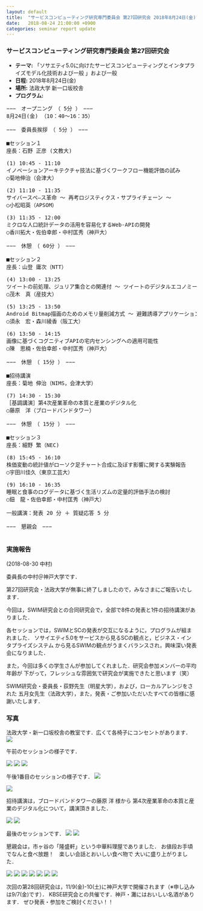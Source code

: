 ```yaml
---
layout: default
title:  "サービスコンピューティング研究専門委員会 第27回研究会 2018年8月24日(金)"
date:   2018-08-24 21:00:00 +0900
categories: seminar report update
---
```


### サービスコンピューティング研究専門委員会 第27回研究会
- __テーマ:__ 「ソサエティ5.0に向けたサービスコンピューティングとインタプライズモデル化技術および一般 」および一般
- __日程:__ 2018年8月24日(金)
- __場所:__ 法政大学 新一口坂校舎
- __プログラム:__


<pre>
−−−　オープニング　（ 5分 ）　−−−
8月24日(金) （10：40～16：35）

−−−　委員長挨拶　（ 5分 ）　−−−

■セッション１
座長：石野 正彦 (文教大)

(1) 10:45 - 11:10
イノベーションアーキテクチャ技法に基づくワークフロー機能評価の試み
○菊地伸治（会津大）

(2) 11:10 - 11:35
サイバースぺ―ス革命 ～ 再考ロジスティクス・サプライチェーン ～
○小松昭英（APSOM）

(3) 11:35 - 12:00
ミクロな人口統計データの活用を容易化するWeb-APIの開発
○香川拓大・佐伯幸郎・中村匡秀（神戸大）

−−−　休憩　（ 60分 ）　−−−

■セッション２
座長：山登 庸次（NTT）

(4) 13:00 - 13:25
ツイートの前処理、ジュリア集合との関連付 ～ ツイートのデジタルエコノミーへの活用 ～
○茂木　真（産技大）

(5) 13:25 - 13:50
Android Bitmap描画のためのメモリ量削減方式 ～ 避難誘導アプリケーション ～
○須永　宏・森川綾香（阪工大）

(6) 13:50 - 14:15
画像に基づくコグニティブAPIの宅内センシングへの適用可能性
○陳　思楠・佐伯幸郎・中村匡秀（神戸大）

−−−　休憩　（ 15分 ）　−−−

■招待講演
座長：菊地 伸治（NIMS，会津大学）

(7) 14:30 - 15:30
［基調講演］第4次産業革命の本質と産業のデジタル化
○藤原　洋（ブロードバンドタワー）

−−−　休憩　（ 15分 ）　−−−

■セッション３
座長：細野 繁（NEC)

(8) 15:45 - 16:10
株価変動の統計値がローソク足チャート合成に及ぼす影響に関する実験報告
○宇田川佳久（東京工芸大）

(9) 16:10 - 16:35
睡眠と食事のログデータに基づく生活リズムの定量的評価手法の検討
○鈕　龍・佐伯幸郎・中村匡秀（神戸大）

一般講演：発表 20 分 ＋ 質疑応答 5 分

−−−　懇親会　−−−

</pre>

### 実施報告

(2018-08-30 中村)

委員長の中村＠神戸大学です．

第27回研究会・法政大学が無事に終了しましたので，みなさまにご報告いたします．

今回は，SWIM研究会との合同研究会で，全部で8件の発表と1件の招待講演がありました．

各セッションでは，SWIMとSCの発表が交互になるように，プログラムが組まれました．
ソサイエティ5.0をサービスから見るSCの観点と，ビジネス・インタプライズシステム
から見るSWIMの観点がうまくバランスされ，興味深い発表会になりました．

また，今回は多くの学生さんが参加してくれました．研究会参加メンバーの平均年齢が
下がって，フレッシュな雰囲気で研究会が実施できたと思います（笑）

SWIM研究会・委員長・荻野先生（明星大学），および，ローカルアレンジをされた
五月女先生（法政大学），また，発表・ご参加いただいたすべての皆様に感謝いたします．


### 写真

法政大学・新一口坂校舎の教室です．広くて各椅子にコンセントがあります．
<img src="/assets/file/20180824/room.jpg">

午前のセッションの様子です．

<img src="/assets/file/20180824/presen01.jpg">

<img src="/assets/file/20180824/presen02.jpg">

<img src="/assets/file/20180824/presen03.jpg">

午後1番目のセッションの様子です．
<img src="/assets/file/20180824/presen04.jpg">

<img src="/assets/file/20180824/presen05.jpg">

招待講演は，ブロードバンドタワーの藤原 洋 様から
第4次産業革命の本質と産業のデジタル化について，講演頂きました．

<img src="/assets/file/20180824/presen06.jpg">

<img src="/assets/file/20180824/presen07.jpg">

最後のセッションです．
<img src="/assets/file/20180824/presen08.jpg">
<img src="/assets/file/20180824/presen09.jpg">

懇親会は，市ヶ谷の「隆盛軒」という中華料理屋でありました．
お値段お手頃でなんと食べ放題！　楽しい会話とおいしい食べ物で
大いに盛り上がりました．

<img src="/assets/file/20180824/banquet01.jpg">

<img src="/assets/file/20180824/banquet02.jpg">

<img src="/assets/file/20180824/banquet03.jpg">

<img src="/assets/file/20180824/banquet04.jpg">

<img src="/assets/file/20180824/banquet05.jpg">

<img src="/assets/file/20180824/banquet06.jpg">

<img src="/assets/file/20180824/banquet07.jpg">


次回の第28回研究会は，11/9(金)-10(土)に神戸大学で開催されます（※申し込みは9/7(金)です）．
KBSE研究会との共催です．神戸・灘にはおいしい名酒があります．
ぜひ発表・参加をご検討ください！！


